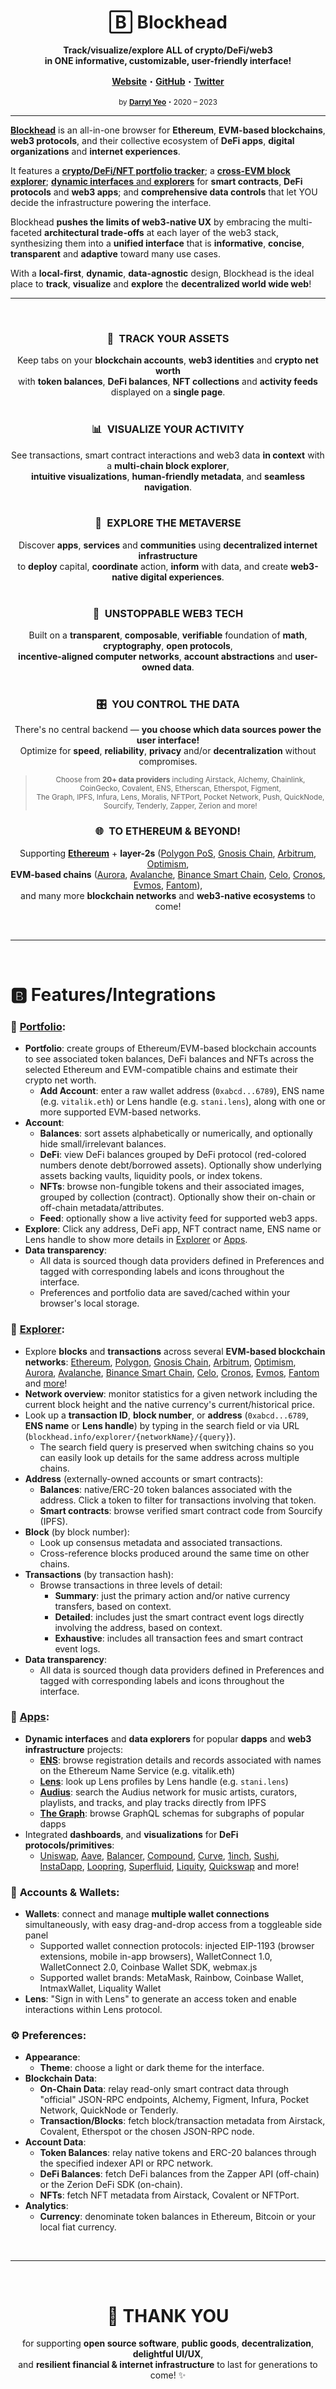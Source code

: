 <div align="center">

# B⃞ Blockhead

**Track/visualize/explore ALL of crypto/DeFi/web3  
in ONE informative, customizable, user-friendly interface!**

**[Website](https://blockhead.info)**・**[GitHub](https://github.com/darrylyeo/blockhead)**・**[Twitter](https://twitter.com/0xBlockhead)**

<sup>by **[Darryl Yeo](https://darryl-yeo.com/blockhead)**・2020 – 2023</sup>

</div>

---

[**Blockhead**](https://blockhead.info) is an all-in-one browser for **Ethereum**, **EVM-based blockchains**, **web3 protocols**, and their collective ecosystem of **DeFi apps**, **digital organizations** and **internet experiences**.

It features a [**crypto/DeFi/NFT portfolio tracker**](https://blockhead.info/portfolio); a [**cross-EVM block explorer**](https://blockhead.info/explorer); [**dynamic interfaces** and **explorers**](https://blockhead.info/apps) for **smart contracts**, **DeFi protocols** and **web3 apps**; and **comprehensive data controls** that let YOU decide the infrastructure powering the interface.

Blockhead **pushes the limits of web3-native UX** by embracing the multi-faceted **architectural trade-offs** at each layer of the web3 stack, synthesizing them into a **unified interface** that is **informative**, **concise**, **transparent** and **adaptive** toward many use cases.

With a **local-first**, **dynamic**, **data-agnostic** design, Blockhead is the ideal place to **track**, **visualize** and **explore** the **decentralized world wide web**!

---

 

<div align="center">

### 🔎 **TRACK YOUR ASSETS**
Keep tabs on your **blockchain accounts**, **web3 identities** and **crypto net worth**  
with **token balances**, **DeFi balances**, **NFT collections** and **activity feeds** displayed on a **single page**.  
 

### 📊 **VISUALIZE YOUR ACTIVITY**
See transactions, smart contract interactions and web3 data **in context** with a **multi-chain block explorer**,  
**intuitive visualizations**, **human-friendly metadata**, and **seamless navigation**.  
 

### 🔭 **EXPLORE THE METAVERSE**
Discover **apps**, **services** and **communities** using **decentralized internet infrastructure**  
to **deploy** capital, **coordinate** action, **inform** with data, and create **web3-native digital experiences**.  
 

### 🧩 **UNSTOPPABLE WEB3 TECH**
Built on a **transparent**, **composable**, **verifiable** foundation of **math**, **cryptography**, **open protocols**,  
**incentive-aligned computer networks**, **account abstractions** and **user-owned data**.  
 

### 🎛️ **YOU CONTROL THE DATA**
There's no central backend — **you choose which data sources power the user interface!**  
Optimize for **speed**, **reliability**, **privacy** and/or **decentralization** without compromises.  
> <sup>Choose from **20+ data providers** including Airstack, Alchemy, Chainlink, CoinGecko, Covalent, ENS, Etherscan, Etherspot, Figment,  
The Graph, IPFS, Infura, Lens, Moralis, NFTPort, Pocket Network, Push, QuickNode, Sourcify, Tenderly, Zapper, Zerion and more!</sup>


### 🌐 **TO ETHEREUM & BEYOND!**
Supporting [**Ethereum**](https://blockhead.info/explorer/ethereum) + **layer-2s** ([Polygon PoS](https://blockhead.info/explorer/polygon), [Gnosis Chain](https://blockhead.info/explorer/chain), [Arbitrum](https://blockhead.info/explorer/arbitrum-one), [Optimism](https://blockhead.info/explorer/optimism),  
**EVM-based chains** ([Aurora](https://blockhead.info/explorer/aurora), [Avalanche](https://blockhead.info/explorer/avalanche), [Binance Smart Chain](https://blockhead.info/explorer/bsc), [Celo](https://blockhead.info/explorer/celo), [Cronos](https://blockhead.info/explorer/cronos), [Evmos](https://blockhead.info/explorer/evmos), [Fantom](https://blockhead.info/explorer/fantom)),  
and many more **blockchain networks** and **web3-native ecosystems** to come!

</div>

 

---

 

# 🅱 Features/Integrations

### 🧮 [**Portfolio**](https://blockhead.info/portfolio):
* **Portfolio**: create groups of Ethereum/EVM-based blockchain accounts to see associated token balances, DeFi balances and NFTs across the selected Ethereum and EVM-compatible chains and estimate their crypto net worth.
  * **Add Account**: enter a raw wallet address (`0xabcd...6789`), ENS name (e.g. `vitalik.eth`) or Lens handle (e.g. `stani.lens`), along with one or more supported EVM-based networks.
* **Account**:
  * **Balances**: sort assets alphabetically or numerically, and optionally hide small/irrelevant balances.
  * **DeFi**: view DeFi balances grouped by DeFi protocol (red-colored numbers denote debt/borrowed assets). Optionally show underlying assets backing vaults, liquidity pools, or index tokens.
  * **NFTs**: browse non-fungible tokens and their associated images, grouped by collection (contract). Optionally show their on-chain or off-chain metadata/attributes.
  * **Feed**: optionally show a live activity feed for supported web3 apps.
* **Explore**: Click any address, DeFi app, NFT contract name, ENS name or Lens handle to show more details in [Explorer](https://blockhead.info/explorer) or [Apps](https://blockhead.info/apps).
* **Data transparency**:
  * All data is sourced though data providers defined in Preferences and tagged with corresponding labels and icons throughout the interface.
  * Preferences and portfolio data are saved/cached within your browser's local storage.

### 🧭 [**Explorer**](https://blockhead.info/explorer):
* Explore **blocks** and **transactions** across several **EVM-based blockchain networks**: [Ethereum](https://blockhead.info/explorer/ethereum), [Polygon](https://blockhead.info/explorer/polygon), [Gnosis Chain](https://blockhead.info/explorer/chain), [Arbitrum](https://blockhead.info/explorer/arbitrum-one), [Optimism](https://blockhead.info/explorer/optimism), [Aurora](https://blockhead.info/explorer/aurora), [Avalanche](https://blockhead.info/explorer/avalanche), [Binance Smart Chain](https://blockhead.info/explorer/bsc), [Celo](https://blockhead.info/explorer/celo), [Cronos](https://blockhead.info/explorer/cronos), [Evmos](https://blockhead.info/explorer/evmos), [Fantom](https://blockhead.info/explorer/fantom) and [more](https://blockhead.info/explorer)!
* **Network overview**: monitor statistics for a given network including the current block height and the native currency's current/historical price.
* Look up a **transaction ID**, **block number**, or **address** (`0xabcd...6789`, **ENS name** or **Lens handle**) by typing in the search field or via URL (`blockhead.info/explorer/{networkName}/{query}`).
  * The search field query is preserved when switching chains so you can easily look up details for the same address across multiple chains.
* **Address** (externally-owned accounts or smart contracts):
  * **Balances**: native/ERC-20 token balances associated with the address. Click a token to filter for transactions involving that token.
  * **Smart contracts**: browse verified smart contract code from Sourcify (IPFS).
* **Block** (by block number):
  * Look up consensus metadata and associated transactions.
  * Cross-reference blocks produced around the same time on other chains.
* **Transactions** (by transaction hash):
  * Browse transactions in three levels of detail:
    * **Summary**: just the primary action and/or native currency transfers, based on context.
    * **Detailed**: includes just the smart contract event logs directly involving the address, based on context.
    * **Exhaustive**: includes all transaction fees and smart contract event logs.
* **Data transparency**:
  * All data is sourced though data providers defined in Preferences and tagged with corresponding labels and icons throughout the interface.

### 📱 [**Apps**](https://blockhead.info/apps):
* **Dynamic interfaces** and **data explorers** for popular **dapps** and **web3 infrastructure** projects:
  * [**ENS**](https://blockhead.info/apps/ens): browse registration details and records associated with names on the Ethereum Name Service (e.g. vitalik.eth)
  * [**Lens**](https://blockhead.info/apps/lens): look up Lens profiles by Lens handle (e.g. `stani.lens`)
  * [**Audius**](https://blockhead.info/apps/audius): search the Audius network for music artists, curators, playlists, and tracks, and play tracks directly from IPFS
  * [**The Graph**](https://blockhead.info/apps/the-graph): browse GraphQL schemas for subgraphs of popular dapps
* Integrated **dashboards**, and **visualizations** for **DeFi protocols/primitives**:
  * [Uniswap](https://blockhead.info/apps/uniswap), [Aave](https://blockhead.info/apps/aave), [Balancer](https://blockhead.info/apps/balancer), [Compound](https://blockhead.info/apps/compound), [Curve](https://blockhead.info/apps/curve), [1inch](https://blockhead.info/apps/1inch), [Sushi](https://blockhead.info/apps/sushi), [InstaDapp](https://blockhead.info/apps/instadapp), [Loopring](https://blockhead.info/apps/loopring), [Superfluid](https://blockhead.info/apps/superfluid), [Liquity](https://blockhead.info/apps/liquity), [Quickswap](https://blockhead.info/apps/quickswap) and more!

### 📒 **Accounts & Wallets**:
* **Wallets**: connect and manage **multiple wallet connections** simultaneously, with easy drag-and-drop access from a toggleable side panel
  * Supported wallet connection protocols: injected EIP-1193 (browser extensions, mobile in-app browsers), WalletConnect 1.0, WalletConnect 2.0, Coinbase Wallet SDK, webmax.js
  * Supported wallet brands: MetaMask, Rainbow, Coinbase Wallet, IntmaxWallet, Liquality Wallet
* **Lens**: "Sign in with Lens" to generate an access token and enable interactions within Lens protocol.

### ⚙️ **Preferences**:
* **Appearance**:
  * **Theme**: choose a light or dark theme for the interface.
* **Blockchain Data**:
  * **On-Chain Data**: relay read-only smart contract data through "official" JSON-RPC endpoints, Alchemy, Figment, Infura, Pocket Network, QuickNode or Tenderly.
  * **Transaction/Blocks**: fetch block/transaction metadata from Airstack, Covalent, Etherspot or the chosen JSON-RPC node.
* **Account Data**:
  * **Token Balances**: relay native tokens and ERC-20 balances through the specified indexer API or RPC network.
  * **DeFi Balances**: fetch DeFi balances from the Zapper API (off-chain) or the Zerion DeFi SDK (on-chain).
  * **NFTs**: fetch NFT metadata from Airstack, Covalent or NFTPort.
* **Analytics**:
  * **Currency**: denominate token balances in Ethereum, Bitcoin or your local fiat currency.

 

---

 

<div align="center">

# 💝 THANK YOU
for supporting **open source software**, **public goods**, **decentralization**, **delightful UI/UX**,  
and **resilient financial & internet infrastructure** to last for generations to come! ✨

</div>
